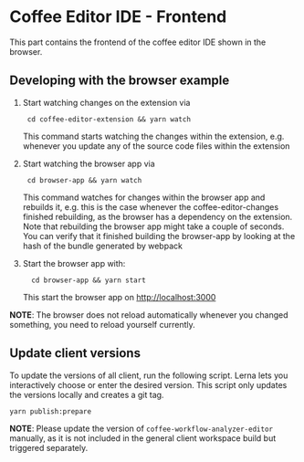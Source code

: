 # Coffee Editor IDE - Frontend

This part contains the frontend of the coffee editor IDE shown in the browser.

## Developing with the browser example

1.  Start watching changes on the extension via

         cd coffee-editor-extension && yarn watch

    This command starts watching the changes within the extension, e.g. whenever you update any
    of the source code files within the extension

2.  Start watching the browser app via

         cd browser-app && yarn watch

    This command watches for changes within the browser app and rebuilds it, e.g. this is the
    case whenever the coffee-editor-changes finished rebuilding, as the browser has a dependency
    on the extension. Note that rebuilding the browser app might take a couple of seconds. You can
    verify that it finished building the browser-app by looking at the hash of the bundle generated by
    webpack

3.  Start the browser app with:

          cd browser-app && yarn start

    This start the browser app on <http://localhost:3000>

**NOTE**: The browser does not reload automatically whenever you changed something, you need to reload yourself currently.

## Update client versions

To update the versions of all client, run the following script. Lerna lets you interactively choose or enter the desired version. This script only updates the versions locally and creates a git tag.

    yarn publish:prepare

**NOTE**: Please update the version of `coffee-workflow-analyzer-editor` manually, as it is not included in the general client workspace build but triggered separately.
